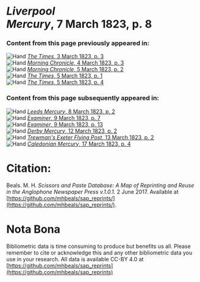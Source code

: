 # *Liverpool Mercury*, 7 March 1823, p. 8  
  
### Content from this page previously appeared in:  
![Hand](http://scissorsandpaste.net/wp-content/uploads/2017/06/smallhandpointer.png) [*The Times*, 3 March 1823, p. 3](https://mhbeals.github.io/sap_html/The-Times/The-Times-3-March-1823-p-3)  
![Hand](http://scissorsandpaste.net/wp-content/uploads/2017/06/smallhandpointer.png) [*Morning Chronicle*, 4 March 1823, p. 3](https://mhbeals.github.io/sap_html/Morning-Chronicle/Morning-Chronicle-4-March-1823-p-3)  
![Hand](http://scissorsandpaste.net/wp-content/uploads/2017/06/smallhandpointer.png) [*Morning Chronicle*, 5 March 1823, p. 2](https://mhbeals.github.io/sap_html/Morning-Chronicle/Morning-Chronicle-5-March-1823-p-2)  
![Hand](http://scissorsandpaste.net/wp-content/uploads/2017/06/smallhandpointer.png) [*The Times*, 5 March 1823, p. 1](https://mhbeals.github.io/sap_html/The-Times/The-Times-5-March-1823-p-1)  
![Hand](http://scissorsandpaste.net/wp-content/uploads/2017/06/smallhandpointer.png) [*The Times*, 5 March 1823, p. 4](https://mhbeals.github.io/sap_html/The-Times/The-Times-5-March-1823-p-4)  
  
### Content from this page subsequently appeared in:  
![Hand](http://scissorsandpaste.net/wp-content/uploads/2017/06/smallhandpointer.png) [*Leeds Mercury*, 8 March 1823, p. 2](https://mhbeals.github.io/sap_html/Leeds-Mercury/Leeds-Mercury-8-March-1823-p-2)  
![Hand](http://scissorsandpaste.net/wp-content/uploads/2017/06/smallhandpointer.png) [*Examiner*, 9 March 1823, p. 7](https://mhbeals.github.io/sap_html/Examiner/Examiner-9-March-1823-p-7)  
![Hand](http://scissorsandpaste.net/wp-content/uploads/2017/06/smallhandpointer.png) [*Examiner*, 9 March 1823, p. 13](https://mhbeals.github.io/sap_html/Examiner/Examiner-9-March-1823-p-13)  
![Hand](http://scissorsandpaste.net/wp-content/uploads/2017/06/smallhandpointer.png) [*Derby Mercury*, 12 March 1823, p. 2](https://mhbeals.github.io/sap_html/Derby-Mercury/Derby-Mercury-12-March-1823-p-2)  
![Hand](http://scissorsandpaste.net/wp-content/uploads/2017/06/smallhandpointer.png) [*Trewman's Exeter Flying Post*, 13 March 1823, p. 2](https://mhbeals.github.io/sap_html/Trewman's-Exeter-Flying-Post/Trewman's-Exeter-Flying-Post-13-March-1823-p-2)  
![Hand](http://scissorsandpaste.net/wp-content/uploads/2017/06/smallhandpointer.png) [*Caledonian Mercury*, 17 March 1823, p. 4](https://mhbeals.github.io/sap_html/Caledonian-Mercury/Caledonian-Mercury-17-March-1823-p-4)  


# Citation: 

Beals. M. H. *Scissors and Paste Database: A Map of Reprinting and Reuse in the Anglophone Newspaper Press v.1.0.1.* 2 June 2017. Available at [https://github.com/mhbeals/sap_reprints/](https://github.com/mhbeals/sap_reprints/). 

# Nota Bona

Bibliometric data is time consuming to produce but benefits us all. Please remember to cite or acknowledge this and any other bibliometric data you use in your research. All data is available CC-BY 4.0 at [https://github.com/mhbeals/sap_reprints](https://github.com/mhbeals/sap_reprints)
